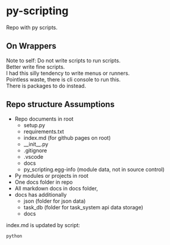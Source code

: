 # py-scripting

Repo with py scripts.

## On Wrappers

Note to self: Do not write scripts to run scripts.  
Better write fine scripts.  
I had this silly tendency to write menus or runners.  
Pointless waste, there is cli console to run this.  
There is packages to do instead.

## Repo structure Assumptions

- Repo documents in root
  - setup.py
  - requirements.txt
  - index.md (for github pages on root)
  - \_\_init\_\_.py
  - .gitignore
  - .vscode
  - docs
  - py_scripting.egg-info (module data, not in source control)
- Py modules or projects in root
- One docs folder in repo
- All markdown docs in docs folder,
- docs has additionally
  - json (folder for json data)
  - task_db (folder for task_system api data storage)
  - docs

index.md is updated by script:

```sh
python 
```